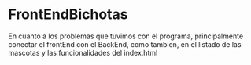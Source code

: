 # FrontEndBichotas
En cuanto a los problemas que tuvimos con el programa, principalmente conectar el frontEnd con el BackEnd, como tambien, en el listado de las mascotas y las funcionalidades del index.html 
